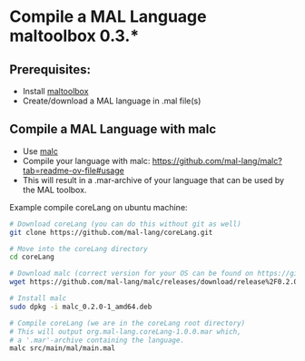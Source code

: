 # Compile a MAL Language maltoolbox 0.3.*

## Prerequisites:
- Install [maltoolbox](https://github.com/mal-lang/mal-toolbox)
- Create/download a MAL language in .mal file(s)

<!-- ## Option 1: Use the MAL Toolbox to compile the language

- Use `maltoolbox compile` to output a language specification that can be used in the mal-toolbox

Example compile coreLang:

```bash
# Download coreLang (you can do this without git as well)
git clone https://github.com/mal-lang/coreLang.git

# Move into the coreLang directory
cd coreLang

# Compile coreLang (we are in the coreLang root directory)
# This will output coreLang.json which is a language specification
maltoolbox compile src/main/mal/main.mal coreLang.json
``` -->

## Compile a MAL Language with malc

- Use [malc](https://github.com/mal-lang/malc/releases)
- Compile your language with malc: https://github.com/mal-lang/malc?tab=readme-ov-file#usage
- This will result in a .mar-archive of your language that can be used by the MAL toolbox.

Example compile coreLang on ubuntu machine:

```bash
# Download coreLang (you can do this without git as well)
git clone https://github.com/mal-lang/coreLang.git

# Move into the coreLang directory
cd coreLang

# Download malc (correct version for your OS can be found on https://github.com/mal-lang/malc/releases)
wget https://github.com/mal-lang/malc/releases/download/release%2F0.2.0/malc_0.2.0-1_amd64.deb

# Install malc
sudo dpkg -i malc_0.2.0-1_amd64.deb

# Compile coreLang (we are in the coreLang root directory)
# This will output org.mal-lang.coreLang-1.0.0.mar which,
# a '.mar'-archive containing the language.
malc src/main/mal/main.mal

```